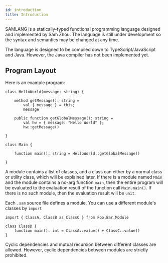 ```yaml
---
id: introduction
title: Introduction
---
```


SAMLANG is a statically-typed functional programming language designed and implemented by Sam Zhou.
The language is still under development so the syntax and semantics may be changed at any time.

The language is designed to be compiled down to TypeScript/JavaScript and Java. However, the Java
compiler has not been implemented yet.

## Program Layout

Here is an example program:

```samlang
class HelloWorld(message: string) {

    method getMessage(): string =
        val { message } = this;
        message

    public function getGlobalMessage(): string =
        val hw = { message: "Hello World" };
        hw::getMessage()

}

class Main {

    function main(): string = HelloWorld::getGlobalMessage()

}
```

A module contains a list of classes, and a class can either by a normal class or utility class,
which will be explained later. If there is a module named `Main` and the module contains a no-arg
function `main`, then the entire program will be evaluated to the evaluation result of the function
call `Main.main()`. If there is no such module, then the evaluation result will be `unit`.

Each `.sam` source file defines a module. You can use a different module's classes by `import`

```samlang
import { ClassA, ClassB as ClassC } from Foo.Bar.Module

class ClassD {
    function main(): int = ClassA::value() + ClassC::value()
}
```

Cyclic dependencies and mutual recursion between different classes are allowed. However, cyclic
dependencies between modules are strictly prohibited.
